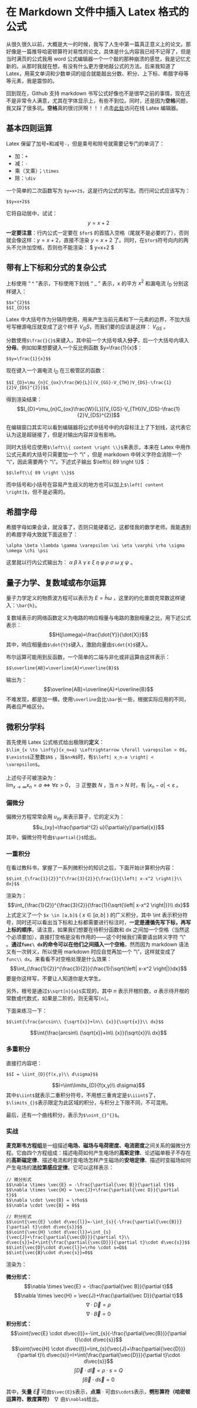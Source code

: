 # 在 Markdown 文件中插入 Latex 格式的公式
从很久很久以前，大概是大一的时候，我写了人生中第一篇真正意义上的论文。那好像是一篇推导哈密顿算符对易性的论文，具体是什么内容我已经不记得了，但是当时满页的公式我用 word 公式编辑器一个一个敲的那种崩溃的感觉，我是记忆尤新的。从那时我就在想，有没有什么更方便地敲公式的方法。后来我知道了 Latex，用英文单词和少数单词的组合就能敲出分数、积分、上下标、希腊字母等等元素，我是震惊的。

回到现在，Github 支持 markdown 书写公式好像也不是很早之前的事情，现在还不是非常令人满意，尤其在字体显示上，有些不到位。同时，还是因为**空格**问题，我又踩了很多坑。**空格**真的很讨厌啊！！！点击[此处](https://www.latexlive.com/)访问在线 Latex 编辑器。

## 基本四则运算
Latex 保留了加号`+`和减号`-`，但是乘号和除号就需要记专门的单词了：
  * 加：`+`
  * 减：`-`
  * 乘（叉乘）；`\times`
  * 除：`\div`

一个简单的二次函数写为 `$y=x+2$`，这是行内公式的写法。而行间公式应该写为：
```
$$y=x+2$$
```
它将自动居中，试试：
$$y=x+2$$
**一定要注意**：行内公式一定要在 `$for$` 的首插入空格（尾就不是必要的了），否则就会像这样：$y=x+2$，直接不渲染 $y=x+2$ 了。同时，在`$for$`符号向内的两头不允许加空格，否则也不能渲染： $ y=x+2 $

## 带有上下标和分式的复杂公式
上标使用 “ ^ ”表示，下标使用下划线 “ _ ” 表示，x 的平方 $x^{2}$ 和漏电流 $I_{D}$ 分别这样键入：
```
$$x^{2}$$
$$I_{D}$$
```
Latex 中大括号作为分隔符使用，用来产生当前元素和下一元素的边界，不加大括号写栅源电压就变成了这个样子 $V_GS$，而我们要的应该是这样： $V_{GS}$ 。

分数使用`$\frac{}{}$`来键入，其中前一个大括号填入**分子**，后一个大括号内填入**分母**。例如如果想要键入一个反比例函数 $y=\frac{1}{x}$：
```
$$y=\frac{1}{x}$$
```

现在键入一个漏电流 $I_D$ 在三极管区的函数：
```
$$I_{D}=\mu_{n}C_{ox}\frac{W}{L}[(V_{GS}-V_{TH})V_{DS}-\frac{1}{2}V_{DS}^{2}]$$
```
得到渲染结果：
$$I_{D}=\mu_{n}C_{ox}\frac{W}{L}[(V_{GS}-V_{TH})V_{DS}-\frac{1}{2}V_{DS}^{2}]$$

在编辑窗口其实可以看到编辑器将公式中括号中的内容标注上了下划线，这代表它认为这是超链接了，但是对输出内容并没有影响。

同时大括号应使用`$\left\\{ content \right \\}$`来表示，本来在 Latex 中用作公式元素的大括号只需要加一个 “\” ，但是 markdown 中转义字符会消除一个 “\”，因此需要两个 “\\”。下述式子输出 $\left\\{ 89 \right \\}$ ：
```
$$\left\\{ 89 \right \\}$$
```
而中括号和小括号在容易产生歧义的地方也可以加上`$\left[ content \right]$`，但不是必需的。

## 希腊字母
希腊字母如果会读，就没事了，否则只能硬着记，这都怪我的数学老师。我能遇到的希腊字母大致就下面这些了：
```
\alpha \beta \lambda \gamma \varepsilon \xi \eta \varphi \rho \sigma \omega \chi \psi
```
这里就以行内公式输出为： $\alpha$ $\beta$ $\lambda$ $\gamma$ $\varepsilon$ $\xi$ $\eta$ $\varphi$ $\rho$ $\sigma$ $\omega$ $\chi$ $\psi$ 。

## 量子力学、复数域或布尔运算
量子力学定义的物质波方程可以表示为 $E=\bar{h} \omega$ ，这里的约化普朗克常数这样键入：`\bar{h}`。

复数域表示的网络函数定义为电路的响应相量与电路的激励相量之比，用下述公式表示：
$$H(j\omega)=\frac{\dot{Y}}{\dot{X}}$$
其中，响应相量由`$\dot{Y}$`键入，激励向量由`$\dot{X}$`键入。

布尔运算可能用到反函数，一个简单的二端与非化或非运算由这样表示：
```
$$\overline{AB}=\overline{A}+\overline{B}$$
```
输出为：
$$\overline{AB}=\overline{A}+\overline{B}$$
不难发现，都是加一横，使用`\overline`会比`\bar`长一些，根据实际应用的不同，两者应严格区分。

## 微积分学科
首先使用 Latex 公式格式给出极限的**定义**：<br>
`$\lim_{x \to \infty}{x_n=a} \Leftrightarrow \forall \varepsilon > 0$`，`$\exists$`正整数`$N$` ，当`$n>N$`时，有`$\left| x_n-a \right| < \varepsilon$`。<br><br>
上述句子可被渲染为：<br>
$\lim_{x \to \infty}{x_n=a} \Leftrightarrow \forall \varepsilon > 0$， $\exists$ 正整数 $N$ ，当 $n>N$ 时，有 $\left| x_n-a \right| < \varepsilon$ 。<br>

### 偏微分
偏微分方程常常会用 $u_{xy}$ 来表示算子，它的定义为：
$$u_{xy}=\frac{\partial^{2} u}{\partial{y}\partial{x}}$$
其中，偏微分符号由`$\partial{}$`给出。

### 一重积分
在看过教科书，掌握了一系列微积分的知识之后，下面开始计算积分内容：
```
$$\int_{\frac{1}{2}}^{\frac{3}{2}}{\frac{1}{\left| x-x^2 \right|}\\ dx}$$
```
渲染为：
$$\int_{\frac{1}{2}}^{\frac{3}{2}}{\frac{1}{\sqrt{\left| x-x^2 \right|}}\\ dx}$$
上式定义了一个 `$x \in [a,b]$` ( $x \in [a,b]$ ) 的广义积分，其中 \\int 表示积分符号，同时还可以看出当下标和上标都需要进行标注时，**一定是遵循先写下标，再写上标的顺序**。请注意，如果我们想要在待积分函数和 dx 之间加一个空格（当然这个必须要加），直接打空格是没有作用的——这个时候我们需要请出转义字符 “\” 。**通过`func\ dx`的命令可以在他们之间插入一个空格**，然而因为 markdown 语法又有一次转义，所以使用 markdown 时应自觉再加一个 “\”，这样就变成了`func\\ dx`。来看看不对空格处理是什么效果：
$$\int_{\frac{1}{2}}^{\frac{3}{2}}{\frac{1}{\sqrt{\left| x-x^2 \right|}}dx}$$
要是你这样写，不要让人知道你是大学生。

另外，根号是通过`$\sqrt[n]{a}$`实现的，其中 *n* 表示开根阶数，*a* 表示待开根的常数或代数式，如果是二阶的，则无需写`[n]`。<br>

下面来练习一下：
```
$$\int{\frac{arcsin\\ {\sqrt{x}}+ln\\ {x}}{\sqrt{x}}\\ dx}$$
```
$$\int{\frac{arcsin\\ {\sqrt{x}}+ln\\ {x}}{\sqrt{x}}\\ dx}$$

### 多重积分
直接打内容吧：
```
$$I = \iint_{D}{f(x,y)\\ d\sigma}$$
```
$$I=\iint\limits_{D}{f(x,y)\\ d\sigma}$$
其中`$\iint$`就表示二重积分符号，不用想三重肯定是`$\iiint$`了，`$\limits_{}$`表示限定为此区域的积分，与积分上下限不同，不可混用。

最后，还有一个曲线积分，表示为`$\oint_{}^{}$`。

### 实战
**麦克斯韦方程组**是一组描述**电场、磁场与电荷密度、电流密度**之间关系的偏微分方程。它由四个方程组成：描述电荷如何产生电场的**高斯定律**、论述磁单极子不存在的**高斯磁定律**、描述电流和时变电场怎样产生磁场的**安培定律**、描述时变磁场如何产生电场的**法拉第感应定律**。它可以这样表示：
```
// 微分形式
$$\nabla \times \vec{E} = -\frac{\partial{\vec B}}{\partial t}$$
$$\nabla \times \vec{H} = \vec{J}+\frac{\partial{\vec D}}{\partial t}$$
$$\nabla \cdot \vec{D} = \rho$$
$$\nabla \cdot \vec{B} = 0$$

// 积分形式
$$\oint{\vec{E} \cdot d\vec{l}}=-\int_{s}{-\frac{\partial{\vec{B}}}{\partial t}\cdot d\vec{s}}$$
$$\oint{\vec{H} \cdot d\vec{l}}=\int_{s}{\vec{J}+\frac{\partial{\vec{D}}}{\partial t}\\ d\vec{s}}=I+\int{\frac{\partial{\vec{D}}}{\partial t}\cdot d\vec{s}}$$
$$\int{\vec{D}\cdot d\vec{l}}=\rho \cdot s=Q$$
$$\int{\vec{B}\cdot d\vec{s}}=0$$
```
渲染为：

**微分形式：**
$$\nabla \times \vec{E} = -\frac{\partial{\vec B}}{\partial t}$$
$$\nabla \times \vec{H} = \vec{J}+\frac{\partial{\vec D}}{\partial t}$$
$$\nabla \cdot \vec{D} = \rho$$
$$\nabla \cdot \vec{B} = 0$$
**积分形式：**
$$\oint{\vec{E} \cdot d\vec{l}}=-\int_{s}{-\frac{\partial{\vec{B}}}{\partial t}\cdot d\vec{s}}$$
$$\oint{\vec{H} \cdot d\vec{l}}=\int_{s}{\vec{J}+\frac{\partial{\vec{D}}}{\partial t}\\ d\vec{s}}=I+\int{\frac{\partial{\vec{D}}}{\partial t}\cdot d\vec{s}}$$
$$\int{\vec{D}\cdot d\vec{l}}=\rho \cdot s=Q$$
$$\int{\vec{B}\cdot d\vec{s}}=0$$

其中，**矢量** $\vec{E}$ 可由`$\vec{E}$`表示，**点乘** $\cdot$ 可由`$\cdot$`表示，**劈形算符（哈密顿运算符、散度算符）** $\nabla$ 由`$\nabla$`给出。
